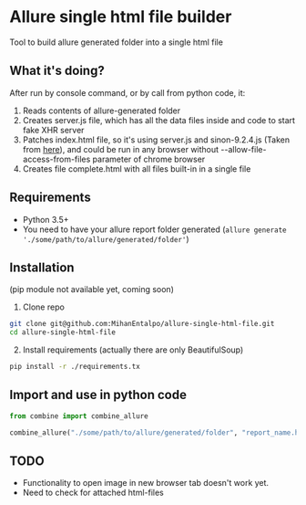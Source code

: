 # Allure single html file builder

Tool to build allure generated folder into a single html file

## What it's doing?

After run by console command, or by call from python code, it:

1. Reads contents of allure-generated folder
2. Creates server.js file, which has all the data files inside and code to start fake XHR server
3. Patches index.html file, so it's using server.js and sinon-9.2.4.js (Taken from [here](https://sinonjs.org/)), and could be run in any browser without --allow-file-access-from-files parameter of chrome browser
4. Creates file complete.html with all files built-in in a single file

## Requirements

* Python 3.5+
* You need to have your allure report folder generated (`allure generate './some/path/to/allure/generated/folder'`)

## Installation

(pip module not available yet, coming soon)

1. Clone repo

```bash
git clone git@github.com:MihanEntalpo/allure-single-html-file.git
cd allure-single-html-file
```

2. Install requirements (actually there are only BeautifulSoup)

```bash
pip install -r ./requirements.tx
```

## Import and use in python code

```python
from combine import combine_allure

combine_allure("./some/path/to/allure/generated/folder", "report_name.html")
```

## TODO

* Functionality to open image in new browser tab doesn't work yet.
* Need to check for attached html-files
